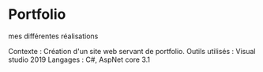 # Portfolio
mes différentes réalisations

Contexte : Création d'un site web servant de portfolio.
Outils utilisés : Visual studio 2019
Langages : C#, AspNet core 3.1
